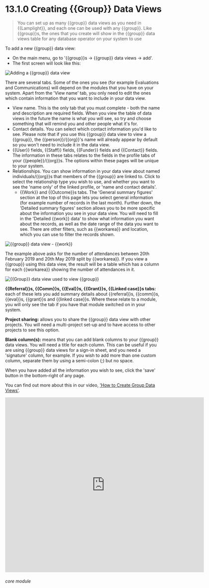 # 13.1.0 <i class="fas fa-binoculars"></i> Creating {{Group}} Data Views

> You can set up as many {{group}} data views as you need in {{Lamplight}}, and each one can be used with any {{group}}. Like {{group}}s, the ones that you create will show in the {{group}} data views table for any database operator on your system to use



To add a new {{group}} data view:

- On the main menu, go to '{{group}}s -> {{group}} data views -> add'.
- The first screen will look like this:

![Adding a {{group}} data view](111a.png)

There are several tabs. Some of the ones you see (for example Evaluations and Communications) will depend on the modules that you have on your system.  Apart from the 'View name' tab, you only need to edit the ones which contain information that you want to include in your data view. 
  - View name. This is the only tab that you must complete - both the name and description are required fields. When you view the table of data views in the future the name is what you will see, so try and choose something that will remind you and other people what it's for. 
  - Contact details. You can select which contact information you'd like to see. Please note that if you use this {{group}} data view to view a {{group}}, the {{person}}/{{org}}'s name will already appear by default so you won't need to include it in the data view.
  - {{User}} fields, {{Staff}} fields, {{Funder}} fields and {{Contact}} fields. The information in these tabs relates to the fields in the profile tabs of your {{people}}/{{org}}s. The options within these pages will be unique to your system.
- Relationships. You can show information in your data view about named individuals/{{org}}s that members of the {{group}} are linked to. Click to select the relationship type you wish to use, and whether you want to see the 'name only' of the linked profile, or 'name and contact details'.
  - {{Work}} and {{Outcome}}s tabs. The 'General summary figures' section at the top of this page lets you select general information (for example number of records in the last month). Further down, the 'Detailed summary figures' section allows you to be more specific about the information you see in your data view. You will need to fill in the 'Detailed {{work}} data' to show what information you want about the records, as well as the date range of the data you want to see. There are other filters, such as {{workarea}} and location, which you can use to filter the records shown. 

![{{group}} data view - {{work}}](12.1.0a.png)  

The example above asks for the number of attendances between 20th February 2019 and 20th May 2019 split by {{workarea}}. If you view a {{group}} using this data view, the result will be a table which has a column for each {{workarea}} showing the number of attendances in it. 
    
 ![{{Group}} data view used to view {{group}}](12.1.0b.png)


**{{Referral}}s, {{Comm}}s, {{Eval}}s, {{Grant}}s, {{Linked case}}s tabs:** each of these lets you add summary details about {{referral}}s, {{comm}}s, {{eval}}s, {{grant}}s and {{linked case}}s. Where these relate to a module, you will only see the tab if you have that module switched on in your system. 

**Project sharing:** allows you to share the {{group}} data view with other projects. You will need a multi-project set-up and to have access to other projects to see this option.

**Blank column(s):** means that you can add blank columns to your {{group}} data views. You will need a title for each column. This can be useful if you are using {{group}} data views for a sign-in sheet, and you need a 'signature' column, for example. If you wish to add more than one custom column, separate them by using a semi-colon (;) but no space.

When you have added all the information you wish to see, click the 'save' button in the bottom-right of any page. 

You can find out more about this in our video, ['How to Create Group Data Views'](help/index/p/52.2.4).

<iframe src="https://player.vimeo.com/video/279244765" width="640" height="564" frameborder="0" allow="autoplay; fullscreen" allowfullscreen></iframe>


###### core module

